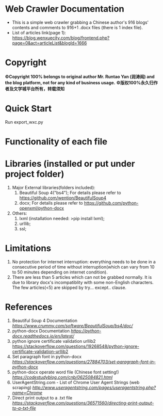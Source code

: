 # Web Crawler Documentation
* This is a simple web crawler grabbing a Chinese author's 916 blogs' contents and comments to 916+1 .docx files (there is 1 index file).
* List of articles link(page 1): https://blog.wenxuecity.com/blog/frontend.php?page=0&act=articleList&blogId=1666

# Copyright
**©Copyright 100% belongs to original author Mr. Runtao Yan (润涛阎) and the blog platform, not for any kind of business usage.**
**©版权100%永久归作者及文学城平台所有，转载须知**

# Quick Start
Run export_wxc.py

# Functionality of each file


# Libraries (installed or put under project folder)
1. Major External libraries(folders included): 
     1. Beautiful Soup 4("bs4"); For details please refer to https://github.com/wention/BeautifulSoup4
     2. docx; For details please refer to https://github.com/python-openxml/python-docx
2. Others: 
     1. lxml (installation needed: >pip install lxml);
     2. urllib; 
     3. ssl; 
     
# Limitations
1. No protection for internet interruption: everything needs to be done in a consecutive period of time without interruption(which can vary from 10 to 50 minutes depending on internet condition).
2. There are less than 5 articles which can not be grabbed normally. It is due to library docx's incompatiblity with some non-English characters. The few articles(<5) are skipped by try... except.. clause.

# References
1. Beautiful Soup 4 Documentation
*https://www.crummy.com/software/BeautifulSoup/bs4/doc/*
2. python-docx Documentation
*https://python-docx.readthedocs.io/en/latest/*
3. python ignore certificate validation urllib2
https://stackoverflow.com/questions/19268548/python-ignore-certificate-validation-urllib2
4. Set paragraph font in python-docx
*https://stackoverflow.com/questions/27884703/set-paragraph-font-in-python-docx*
5. python-docx operate word file (Chinese font setting!)
*https://codestudyblog.com/cnb/0625084821.html*
6. UserAgentString.com - List of Chrome User Agent Strings (web scraping)
*http://www.useragentstring.com/pages/useragentstring.php?name=Chrome*
7. Direct print output to a .txt file
*https://stackoverflow.com/questions/36571560/directing-print-output-to-a-txt-file*

